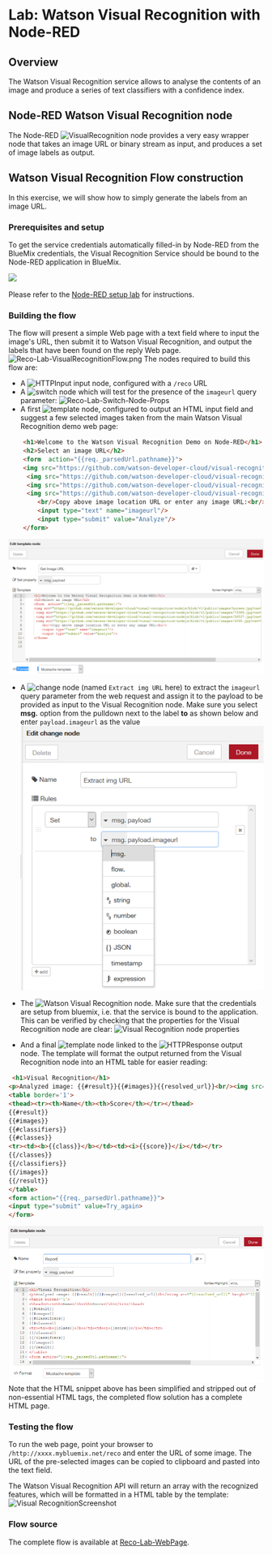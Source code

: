 #  Lab: Watson Visual Recognition with Node-RED
## Overview
The Watson  Visual Recognition service allows to analyse the contents of an image and produce a series of text classifiers with a confidence index.

## Node-RED Watson Visual Recognition node
The Node-RED ![`VisualRecognition`](images/node_red_watson_visual_recognition.png) node provides a very easy wrapper node that takes an image URL or binary stream as input, and produces a set of image labels as output.

## Watson Visual Recognition Flow construction
In this exercise, we will show how to simply generate the labels from an image URL.

### Prerequisites and setup
To get the service credentials automatically filled-in by Node-RED from the BlueMix credentials, the Visual Recognition Service should be bound to the Node-RED application in BlueMix.

![](images/reco_lab_visual_recognition_service.png)

Please refer to the [Node-RED setup lab](/introduction_to_node_red/README.md) for instructions.

### Building the flow
The flow will present a simple Web page with a text field where to input the image's URL, then submit it to Watson Visual Recognition, and output the labels that have been found on the reply Web page.
![Reco-Lab-VisualRecognitionFlow.png](images/reco_lab_visual_recognition_flow.png)
The nodes required to build this flow are:

 - A ![`HTTPInput`](/introduction_to_node_red/images/node_red_httpinput.png) input node, configured with a `/reco` URL
 - A ![`switch`](/introduction_to_node_red/images/node_red_switch.png) node which will test for the presence of the `imageurl` query parameter:
   ![Reco-Lab-Switch-Node-Props](images/reco_lab_switch_node_props.png)
 - A first ![template](/introduction_to_node_red/images/node_red_template.png) node, configured to output an HTML input field and suggest a few selected images taken from the main Watson Visual Recognition demo web page:
```HTML
    <h1>Welcome to the Watson Visual Recognition Demo on Node-RED</h1>
    <h2>Select an image URL</h2>
    <form  action="{{req._parsedUrl.pathname}}">
    <img src="https://github.com/watson-developer-cloud/visual-recognition-nodejs/blob/v1/public/images/horses.jpg?raw=true" height='100'/>
     <img src="https://github.com/watson-developer-cloud/visual-recognition-nodejs/blob/v1/public/images/73388.jpg?raw=true" height='100'/>
     <img src="https://github.com/watson-developer-cloud/visual-recognition-nodejs/blob/v1/public/images/26537.jpg?raw=true" height='100'/>
     <img src="https://github.com/watson-developer-cloud/visual-recognition-nodejs/blob/v1/public/images/4068.jpg?raw=true" height='100'/>
        <br/>Copy above image location URL or enter any image URL:<br/>
        <input type="text" name="imageurl"/>
        <input type="submit" value="Analyze"/>
    </form>


```
![Reco-Lab-Template1-Node-Props](images/reco_lab_template1_node_propsV2.png)
 
- A ![change](/introduction_to_node_red/images/node_red_change.png) node (named `Extract img URL` here) to extract the `imageurl` query parameter from the web request and assign it to the payload to be provided as input to the Visual Recognition node. Make sure you select **msg.** option from the pulldown next to the label **to** as shown below and enter ``payload.imageurl``  as the value
![Reco-Lab-Change_and_Reco-Node-Props](images/reco_lab_change_and_reco_node_propsV2.png)

 - The ![Watson Visual Recognition](images/node_red_watson_visual_recognition.png) node. Make sure that the credentials are setup from bluemix, i.e. that the service is bound to the application. This can be verified by checking that the properties for the Visual Recognition node are clear:
 ![Visual Recognition node properties](images/reco_lab_visual_recognition_service_credentials.png)

 - And a final  ![`template`](/introduction_to_node_red/images/node_red_template.png) node linked to the ![`HTTPResponse`](/introduction_to_node_red/images/node_red_httpresponse.png) output node. The template will format the output returned from the Visual Recognition node into an HTML table for easier reading:
```HTML
 <h1>Visual Recognition</h1>
<p>Analyzed image: {{#result}}{{#images}}{{resolved_url}}<br/><img src="{{resolved_url}}" height='100'/></p>{{/images}}{{/result}}
<table border='1'>
<thead><tr><th>Name</th><th>Score</th></tr></thead>
{{#result}}
{{#images}}
{{#classifiers}}
{{#classes}}
<tr><td><b>{{class}}</b></td><td><i>{{score}}</i></td></tr>
{{/classes}}
{{/classifiers}}
{{/images}}
{{/result}}
</table>
<form action="{{req._parsedUrl.pathname}}">
<input type="submit" value=Try_again>
</form>
```
![Reco-Lab-TemplateReport-Node-Props](images/reco_lab_templatereport_node_propsV2.png)  
Note that the HTML snippet above has been simplified and stripped out of non-essential HTML tags, the completed flow solution has a complete HTML page.

### Testing the flow
To run the web page, point your browser to  `/http://xxxx.mybluemix.net/reco` and enter the URL of some  image.
The URL of the pre-selected images can be copied to clipboard and pasted into the text field.

The Watson Visual Recognition API will return an array with the recognized features, which will be formatted in a HTML table by the template:
![Visual RecognitionScreenshot ](images/reco_lab_visual_recognition_screenshot.png)

### Flow source
The complete flow is available at [Reco-Lab-WebPage](reco_lab_web_page.json).
